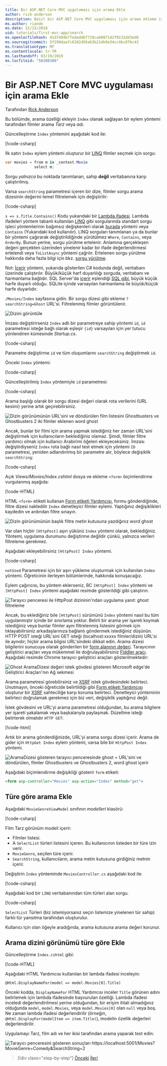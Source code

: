 ```yaml
---
title: Bir ASP.NET Core MVC uygulaması için arama Ekle
author: rick-anderson
description: Basit bir ASP.NET Core MVC uygulaması için arama ekleme işlemi açıklanır
ms.author: riande
ms.date: 12/13/2018
uid: tutorials/first-mvc-app/search
ms.openlocfilehash: 41d7494b77edaddbf719cab087142f0132dd3ed6
ms.sourcegitcommit: 5f299daa7c8102d56a63b214b9a34cc4bc87bc42
ms.translationtype: MT
ms.contentlocale: tr-TR
ms.lasthandoff: 03/19/2019
ms.locfileid: "58208388"
---
```

# <a name="add-search-to-an-aspnet-core-mvc-app"></a>Bir ASP.NET Core MVC uygulaması için arama Ekle

Tarafından [Rick Anderson](https://twitter.com/RickAndMSFT)

Bu bölümde, arama özelliği ekleyin `Index` olanak sağlayan bir eylem yöntemi tarafından filmler arama *Tarz* veya *adı*.

Güncelleştirme `Index` yöntemini aşağıdaki kod ile:

[!code-csharp[](~/tutorials/first-mvc-app/start-mvc/sample/MvcMovie/Controllers/MoviesController.cs?name=snippet_1stSearch)]

İlk satırı `Index` eylem yöntemi oluşturur bir [LINQ](/dotnet/standard/using-linq) filmler seçmek için sorgu:

```csharp
var movies = from m in _context.Movie
             select m;
```

Sorgu *yalnızca* bu noktada tanımlanan, sahip **değil** veritabanına karşı çalıştırılmış.

Varsa `searchString` parametresi içeren bir dize, filmler sorgu arama dizesinin değerini temel filtrelemek için değiştirilir:

[!code-csharp[](~/tutorials/first-mvc-app/start-mvc/sample/MvcMovie/Controllers/MoviesController.cs?name=snippet_SearchNull2)]

`s => s.Title.Contains()` Kodu yukarıdaki bir [Lambda ifadesi](/dotnet/csharp/programming-guide/statements-expressions-operators/lambda-expressions). Lambda ifadeleri yöntem tabanlı kullanılan [LINQ](/dotnet/standard/using-linq) gibi sorgularında standart sorgu işleci yöntemlerinin bağımsız değişkenleri olarak [burada](/dotnet/api/system.linq.enumerable.where) yöntemi veya `Contains` (Yukarıdaki kod kullanılır). LINQ sorguları tanımlanan ya da bunlar bir yöntemi çağırarak değiştirildiğinde yürütülmez `Where`, `Contains`, veya `OrderBy`. Bunun yerine, sorgu yürütme ertelenir.  Anlamına gerçekleşen değeri gerçekten üzerinden yinelenir kadar bir ifade değerlendirmesi ertelendi veya `ToListAsync` yöntemi çağrılır. Ertelenen sorgu yürütme hakkında daha fazla bilgi için bkz. [sorgu yürütme](/dotnet/framework/data/adonet/ef/language-reference/query-execution).

Not: [İçerir](/dotnet/api/system.data.objects.dataclasses.entitycollection-1.contains) yöntemi, yukarıda gösterilen C# kodunda değil, veritabanı üzerinde çalıştırılır. Büyük/küçük harf duyarlılığı sorguda, veritabanı ve harmanlama bağlıdır. SQL Server'da [içerir](/dotnet/api/system.data.objects.dataclasses.entitycollection-1.contains) eşlendiği [SQL gibi](/sql/t-sql/language-elements/like-transact-sql), büyük küçük harfe duyarlı olduğu. SQLite içinde varsayılan harmanlama ile büyük/küçük harfe duyarlıdır.

`/Movies/Index` sayfasına gidin. Bir sorgu dizesi gibi ekleme `?searchString=Ghost` URL'si. Filtrelenmiş filmler görüntülenir.

![Dizini görüntüle](~/tutorials/first-mvc-app/search/_static/ghost.png)

İmzası değiştirirseniz `Index` adlı bir parametreye sahip yöntemi `id`, `id` parametresi isteğe bağlı olarak eşleşir `{id}` varsayılan için yer tutucu yönlendiren kümesinde *Startup.cs*.

[!code-csharp[](~/tutorials/first-mvc-app/start-mvc/sample/MvcMovie/Startup.cs?highlight=5&name=snippet_1)]

Parametre değiştirme `id` ve tüm oluşumlarını `searchString` değiştirmek `id`.

Önceki `Index` yöntemi:

[!code-csharp[](~/tutorials/first-mvc-app/start-mvc/sample/MvcMovie/Controllers/MoviesController.cs?highlight=1,6,8&name=snippet_1stSearch)]

Güncelleştirilmiş `Index` yöntemiyle `id` parametresi:

[!code-csharp[](~/tutorials/first-mvc-app/start-mvc/sample/MvcMovie/Controllers/MoviesController.cs?highlight=1,6,8&name=snippet_SearchID)]

Arama başlığı olarak bir sorgu dizesi değeri olarak rota verilerini (URL kesimi) yerine artık geçirebilirsiniz.

![Dizin görünümünün URL'sini ve döndürülen film listesini Ghostbusters ve Ghostbusters 2 iki filmler eklenen word ghost](~/tutorials/first-mvc-app/search/_static/g2.png)

Ancak, bunlar bir filmi için arama yapmak istediğiniz her zaman URL'sini değiştirmek için kullanıcıların beklediğiniz olamaz. Şimdi, filmler filtre yardımcı olmak için kullanıcı Arabirimi öğeleri ekleyeceksiniz. İmzası değiştirdiyseniz `Index` rota bağlı nasıl test etmek için yöntemi `ID` parametresi, yeniden adlandırılmış bir parametre alır, böylece değişiklik `searchString`:

[!code-csharp[](~/tutorials/first-mvc-app/start-mvc/sample/MvcMovie/Controllers/MoviesController.cs?highlight=1,6,8&name=snippet_1stSearch)]

Açık *Views/Movies/Index.cshtml* dosya ve ekleme `<form>` biçimlendirme vurgulanmış aşağıda:

[!code-HTML[](~/tutorials/first-mvc-app/start-mvc/sample/MvcMovie/Views/Movies/IndexForm1.cshtml?highlight=10-16&range=4-21)]

HTML `<form>` etiketi kullanan [Form etiketi Yardımcısı](xref:mvc/views/working-with-forms), formu gönderdiğinde, filtre dizesi nakledilir `Index` denetleyici filmler eylemi. Yaptığınız değişiklikleri kaydedin ve ardından filtre sınayın.

![Dizin görünümünün başlık filtre metin kutusuna yazdığınız word ghost](~/tutorials/first-mvc-app/search/_static/filter.png)

Var olan hiçbir `[HttpPost]` aşırı yükünü `Index` yöntemi olarak, beklediğiniz. Yöntemi, uygulama durumunu değiştirme değildir çünkü, yalnızca verileri filtreleme gerekmez.

Aşağıdaki ekleyebilirsiniz `[HttpPost] Index` yöntemi.

[!code-csharp[](~/tutorials/first-mvc-app/start-mvc/sample/MvcMovie/Controllers/MoviesController.cs?highlight=1&name=snippet_SearchPost)]

`notUsed` Parametresi için bir aşırı yükleme oluşturmak için kullanılan `Index` yöntemi. Öğreticinin ilerleyen bölümlerinde, hakkında konuşacağız.

Eylem çağırıcısı, bu yöntem eklerseniz, BC `[HttpPost] Index` yöntemi ve `[HttpPost] Index` yöntemi aşağıdaki resimde gösterildiği gibi çalıştırın.

![Tarayıcı penceresi ile HttpPost dizininin'ndan uygulama yanıt: ghost filtreleme](~/tutorials/first-mvc-app/search/_static/fo.png)

Ancak, bu eklediğiniz bile `[HttpPost]` sürümünü `Index` yöntemi nasıl bu tüm uygulanmıştır içinde bir sınırlama yoktur. Belirli bir arama yer işareti koymak istediğiniz veya bunlar filmler aynı filtrelenmiş listesini görmek için tıklayabilirsiniz arkadaşlarınıza bağlantı göndermek istediğiniz düşünün. HTTP POST isteği URL'sini GET isteği (localhost:xxxxx filmler/dizin) URL'si ile aynıdır; hiçbir arama bilgisi URL'sindeki dikkat edin. Arama dizesi bilgilerini sunucuya olarak gönderilen bir [form alanının değeri](https://developer.mozilla.org/docs/Learn/HTML/Forms/Sending_and_retrieving_form_data). Tarayıcının geliştirici araçları veya mükemmel ile doğrulayabilirsiniz [Fiddler aracı](http://www.telerik.com/fiddler). Aşağıdaki resimde Chrome tarayıcı geliştirici araçları gösterilmektedir:

![Ghost AramaDizesi değeri istek gövdesi gösteren Microsoft edge'de Geliştirici Araçları'nın Ağ sekmesi](~/tutorials/first-mvc-app/search/_static/f12_rb.png)

Arama parametresi görebilirsiniz ve [XSRF](xref:security/anti-request-forgery) istek gövdesindeki belirteci. Unutmayın, önceki öğreticide belirtildiği gibi [Form etiketi Yardımcısı](xref:mvc/views/working-with-forms) oluşturur bir [XSRF](xref:security/anti-request-forgery) sahteciliğe karşı koruma belirteci. Denetleyici yönteminin belirteci doğrulamak gerekmez için biz veri, değişiklik yaptığınız değil.

İstek gövdesini ve URL'yi arama parametresi olduğundan, bu arama bilgilere yer işareti yakalamak veya başkalarıyla paylaşmak. Düzeltme isteği belirterek olmalıdır `HTTP GET`:

[!code-html[](~/tutorials/first-mvc-app/start-mvc/sample/MvcMovie22/Views/Movies/IndexGet.cshtml?highlight=12&range=1-23)]

Artık bir arama gönderdiğinizde, URL'yi arama sorgu dizesi içerir. Arama de gider için `HttpGet Index` eylem yöntemi, varsa bile bir `HttpPost Index` yöntemi.

![AramaDizesi gösteren tarayıcı penceresinde ghost = URL'sini ve döndürülen, filmler Ghostbusters ve Ghostbusters 2, word ghost içerir](~/tutorials/first-mvc-app/search/_static/search_get.png)

Aşağıdaki biçimlendirme değişikliği gösterir `form` etiketi:

```html
<form asp-controller="Movies" asp-action="Index" method="get">
   ```

## <a name="add-search-by-genre"></a>Türe göre arama Ekle

Aşağıdaki `MovieGenreViewModel` sınıfının *modelleri* klasörü:

[!code-csharp[](~/tutorials/first-mvc-app/start-mvc/sample/MvcMovie/Models/MovieGenreViewModel.cs)]

Film Tarz görünüm modeli içerir:

* Filmler listesi.
* A `SelectList` türleri listesini içeren. Bu kullanıcının listeden bir türe izin verir.
* `MovieGenre`, seçilen türe içerir.
* `SearchString`, kullanıcıların, arama metin kutusuna girdiğiniz metnin içerir.

Değiştirin `Index` yönteminde `MoviesController.cs` aşağıdaki kod ile:

[!code-csharp[](~/tutorials/first-mvc-app/start-mvc/sample/MvcMovie22/Controllers/MoviesController.cs?name=snippet_SearchGenre)]

Aşağıdaki kod bir `LINQ` veritabanından tüm türleri alan sorgu.

[!code-csharp[](~/tutorials/first-mvc-app/start-mvc/sample/MvcMovie22/Controllers/MoviesController.cs?name=snippet_LINQ)]

`SelectList` Türleri (biz istemiyorsanız seçin listemize yinelenen tür sahip) farklı tür yansıtma tarafından oluşturulur.

Kullanıcı için olan öğeyle aradığında, arama kutusuna arama değeri korunur.

## <a name="add-search-by-genre-to-the-index-view"></a>Arama dizini görünümü türe göre Ekle

Güncelleştirme `Index.cshtml` gibi:

[!code-HTML[](~/tutorials/first-mvc-app/start-mvc/sample/MvcMovie22/Views/Movies/IndexFormGenreNoRating.cshtml?highlight=1,15,16,17,28,31,34,37,43)]

Aşağıdaki HTML Yardımcısı kullanılan bir lambda ifadesi inceleyin:

`@Html.DisplayNameFor(model => model.Movies[0].Title)`

Önceki kodda, `DisplayNameFor` HTML Yardımcısı inceler `Title` görünen adını belirlemek için lambda ifadesinde başvurulan özelliği. Lambda ifadesi inceledi değerlendirilmesi yerine olduğundan, bir erişim ihlali almadığınız olduğunda `model`, `model.Movies`, veya `model.Movies[0]` olan `null` veya boş. Ne zaman lambda ifadesi değerlendirilir (örneğin, `@Html.DisplayFor(modelItem => item.Title)`), modelin özellik değerleri değerlendirilir.

Uygulamayı Tarz, film adı ve her ikisi tarafından arama yaparak test edin:

![Tarayıcı penceresini gösteren sonuçları https://localhost:5001/Movies?MovieGenre=Comedy&SearchString=2](~/tutorials/first-mvc-app/search/_static/s2.png)

> [!div class="step-by-step"]
> [Önceki](controller-methods-views.md)
> [İleri](new-field.md)
